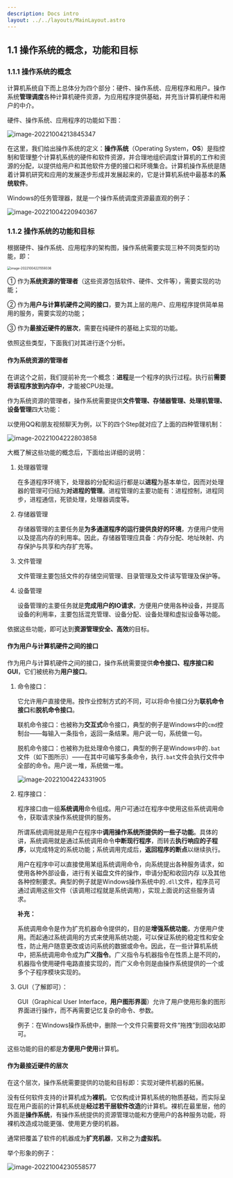 ```yaml
---
description: Docs intro
layout: ../../layouts/MainLayout.astro
---
```


## 1.1 操作系统的概念，功能和目标

### 1.1.1 操作系统的概念

计算机系统自下而上总体分为四个部分：硬件、操作系统、应用程序和用户。操作系统**管理调度**各种计算机硬件资源，为应用程序提供基础，并充当计算机硬件和用户的中介。

硬件、操作系统、应用程序的功能如下图：

![image-20221004213845347](https://images.drshw.tech/images/notes/image-20221004213845347.png)

在这里，我们给出操作系统的定义：**操作系统**（Operating System，**OS**）是指控制和管理整个计算机系统的硬件和软件资源，并合理地组织调度计算机的工作和资源的分配，以提供给用户和其他软件方便的接口和环境集合。计算机操作系统是随着计算机研究和应用的发展逐步形成并发展起来的，它是计算机系统中最基本的**系统软件**。

Windows的任务管理器，就是一个操作系统调度资源最直观的例子：

![image-20221004220940367](https://images.drshw.tech/images/notes/image-20221004220940367.png)

### 1.1.2 操作系统的功能和目标

根据硬件、操作系统、应用程序的架构图，操作系统需要实现三种不同类型的功能，即：

<img src="https://images.drshw.tech/images/notes/image-20221004221559336.png" alt="image-20221004221559336" style="zoom:50%;" />

① 作为**系统资源的管理者**（这些资源包括软件、硬件、文件等），需要实现的功能；

② 作为**用户与计算机硬件之间的接口**，要为其上层的用户、应用程序提供简单易用的服务，需要实现的功能；

③ 作为**最接近硬件的层次**，需要在纯硬件的基础上实现的功能。

依照这些类型，下面我们对其进行逐个分析。

#### 作为系统资源的管理者

在讲这个之前，我们提前补充一个概念：**进程**是一个程序的执行过程。执行前**需要将该程序放到内存中**，才能被CPU处理。

作为系统资源的管理者，操作系统需要提供**文件管理、存储器管理、处理机管理、设备管理**四大功能：

以使用QQ和朋友视频聊天为例，以下的四个Step就对应了上面的四种管理机制：

![image-20221004222803858](https://images.drshw.tech/images/notes/image-20221004222803858.png)

大概了解这些功能的概念后，下面给出详细的说明：

1. 处理器管理

   在多道程序环境下，处理器的分配和运行都是以**进程**为基本单位，因而对处理器的管理可归结为**对进程的管理**。进程管理的主要功能有：进程控制，进程同步，进程通信，死锁处理，处理器调度等。

2. 存储器管理

   存储器管理的主要任务是**为多通道程序的运行提供良好的环境**，方便用户使用以及提高内存的利用率。因此，存储器管理应具备：内存分配、地址映射、内存保护与共享和内存扩充等。

3. 文件管理

   文件管理主要包括文件的存储空间管理、目录管理及文件读写管理及保护等。

4. 设备管理

   设备管理的主要任务就是**完成用户的IO请求**，方便用户使用各种设备，并提高设备的利用率，主要包括混充管理、设备分配、设备处理和虚拟设备等功能。

依据这些功能，即可达到**资源管理安全、高效**的目标。

####  作为用户与计算机硬件之间的接口

作为用户与计算机硬件之间的接口，操作系统需要提供**命令接口、程序接口和GUI**，它们被统称为**用户接口**。

1. 命令接口：

   它允许用户直接使用。按作业控制方式的不同，可以将命令接口分为**联机命令接口**和**脱机命令接口**。

   联机命令接口：也被称为**交互式**命令接口，典型的例子是Windows中的`cmd`控制台——每输入一条指令，返回一条结果。用户说一句，系统做一句。

   脱机命令接口：也被称为批处理命令接口，典型的例子是Windows中的`.bat`文件（如下图所示）——在其中可编写多条命令，执行`.bat`文件会执行文件中全部的命令。用户说一堆，系统做一堆。

   ![image-20221004224331905](https://images.drshw.tech/images/notes/image-20221004224331905.png)

2. 程序接口：

   程序接口由一组**系统调用**命令组成。用户可通过在程序中使用这些系统调用命令，获取请求操作系统提供的服务。

   所谓系统调用就是用户在程序中**调用操作系统所提供的一些子功能**。具体的讲，系统调用就是通过系统调用命令**中断现行程序**，而转去**执行响应的子程序**，以完成特定的系统功能；系统调用完成后，**返回程序的断点**以继续执行。

   用户在程序中可以直接使用某组系统调用命令，向系统提出各种服务请求，如使用各种外部设备，进行有关磁盘文件的操作，申请分配和收回内存 以及其他各种控制要求。典型的例子就是Windows操作系统中的`.dll`文件，程序员可通过调用这些文件（该调用过程就是系统调用），实现上面说的这些服务请求。

   **补充：**

   系统调用命令是作为扩充机器命令提供的，目的是**增强系统功能**，方便用户使用。而起通过系统调用的方式来使用系统功能，可以保证系统的稳定性和安全性，防止用户随意更改或访问系统的数据或命令。因此，在一些计算机系统中，把系统调用命令成为**广义指令**。广义指令与机器指令在性质上是不同的，机器指令使用硬件电路直接实现的，而广义命令则是由操作系统提供的一个或多个子程序模块实现的。

3. GUI（了解即可）：

   GUI（Graphical User Interface，**用户图形界面**）允许了用户使用形象的图形界面进行操作，而不再需要记忆复杂的命令、参数。

   例子：在Windows操作系统中，删除一个文件只需要将文件“拖拽”到回收站即可。

这些功能的目的都是**方便用户使用**计算机。

 #### 作为最接近硬件的层次

在这个层次，操作系统需要提供的功能和目标即：实现对硬件机器的拓展。

没有任何软件支持的计算机成为**裸机**，它仅构成计算机系统的物质基础，而实际呈现在用户面前的计算机系统是**经过若干层软件改造**的计算机。裸机在最里层，他的外面是**操作系统**，有操作系统提供的资源管理功能和方便用户的各种服务功能，将裸机改造成功能更强、使用更方便的机器。

通常把覆盖了软件的机器成为**扩充机器**，又称之为**虚拟机**。

举个形象的例子：

![image-20221004230558577](https://images.drshw.tech/images/notes/image-20221004230558577.png)